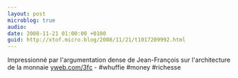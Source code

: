 ```yaml
---
layout: post
microblog: true
audio: 
date: 2008-11-21 01:00:00 +0100
guid: http://xtof.micro.blog/2008/11/21/t1017209992.html
---
```

Impressionné par l'argumentation dense de Jean-François sur l'architecture de la monnaie [yweb.com/3fc](http://yweb.com/3fc) - #whuffie #money #richesse
